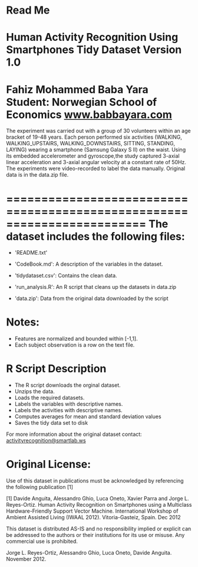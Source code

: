 Read Me
========================================================
Human Activity Recognition Using Smartphones Tidy Dataset
Version 1.0
=================================================================
Fahiz Mohammed Baba Yara
Student: Norwegian School of Economics
www.babbayara.com
==================================================================

The experiment was carried out with a group of 30 volunteers within an age bracket of 19-48 years. Each person performed six activities (WALKING, WALKING_UPSTAIRS, WALKING_DOWNSTAIRS, SITTING, STANDING, LAYING) wearing a smartphone (Samsung Galaxy S II) on the waist. Using its embedded accelerometer and gyroscope,the study captured 3-axial linear acceleration and 3-axial angular velocity at a constant rate of 50Hz. The experiments were video-recorded to label the data manually. Original data is in the data.zip file.

========================================================================
The dataset includes the following files:
=========================================

- 'README.txt'

- 'CodeBook.md': A description of the variables in the dataset.

- 'tidydataset.csv': Contains the clean data.

- 'run_analysis.R': An R script that cleans up the datasets in data.zip

- 'data.zip': Data from the original data downloaded by the script


Notes: 
======
- Features are normalized and bounded within [-1,1].
- Each subject observation is a row on the text file.

R Script Description
====================
- The R script downloads the orginal dataset.
- Unzips the data.
- Loads the required datasets.
- Labels the variables with descriptive names.
- Labels the activities with descriptive names.
- Computes averages for mean and standard deviation values
- Saves the tidy data set to disk

For more information about the original dataset contact: activityrecognition@smartlab.ws

Original License:
=================
Use of this dataset in publications must be acknowledged by referencing the following publication [1] 

[1] Davide Anguita, Alessandro Ghio, Luca Oneto, Xavier Parra and Jorge L. Reyes-Ortiz. Human Activity Recognition on Smartphones using a Multiclass Hardware-Friendly Support Vector Machine. International Workshop of Ambient Assisted Living (IWAAL 2012). Vitoria-Gasteiz, Spain. Dec 2012

This dataset is distributed AS-IS and no responsibility implied or explicit can be addressed to the authors or their institutions for its use or misuse. Any commercial use is prohibited.

Jorge L. Reyes-Ortiz, Alessandro Ghio, Luca Oneto, Davide Anguita. November 2012.
